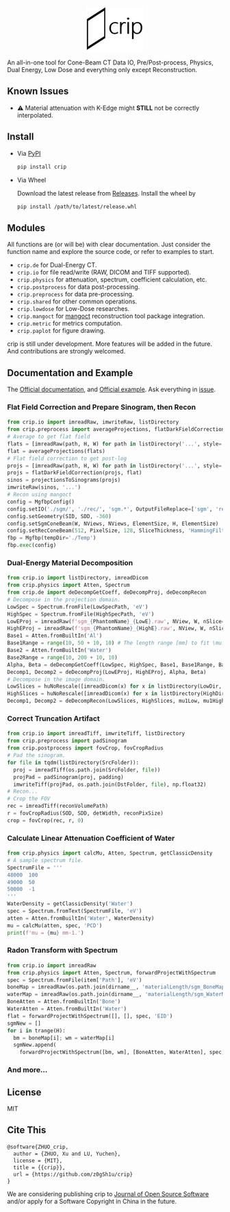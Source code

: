 <p align="center">
  <img src="crip.png" />
</p>
An all-in-one tool for Cone-Beam CT Data IO, Pre/Post-process, Physics, Dual Energy, Low Dose and everything only except Reconstruction.

## Known Issues

- ⚠️ Material attenuation with K-Edge might **STILL** not be correctly interpolated.

## Install

- Via [PyPI](https://pypi.org/project/crip/)

  ```sh
  pip install crip
  ```

- Via Wheel

  Download the latest release from [Releases](https://github.com/z0gSh1u/crip/releases). Install the wheel by

  ```sh
  pip install /path/to/latest/release.whl
  ```

## Modules

All functions are (or will be) with clear documentation. Just consider the function name and explore the source code, or refer to examples to start.

- `crip.de` for Dual-Energy CT.
- `crip.io` for file read/write (RAW, DICOM and TIFF supported).
- `crip.physics` for attenuation, spectrum, coefficient calculation, etc.
- `crip.postprocess` for data post-processing.
- `crip.preprocess` for data pre-processing.
- `crip.shared` for other common operations.
- `crip.lowdose` for Low-Dose researches.
- `crip.mangoct` for [mangoct](https://github.com/CandleHouse/mandoct) reconstruction tool package integration.
- `crip.metric` for metrics computation.
- `crip.paplot` for figure drawing.

crip is still under development. More features will be added in the future. And contributions are strongly welcomed.

## Documentation and Example

The [Official documentation](https://z0gsh1u.github.io/crip/), and [Official example](./example). Ask everything in [issue](https://github.com/z0gSh1u/crip/issues).

### Flat Field Correction and Prepare Sinogram, then Recon

```python
from crip.io import imreadRaw, imwriteRaw, listDirectory
from crip.preprocess import averageProjections, flatDarkFieldCorrection, projectionsToSinograms
# Average to get flat field
flats = [imreadRaw(path, H, W) for path in listDirectory('...', style='fullpath')]
flat = averageProjections(flats)
# Flat field correction to get post-log
projs = [imreadRaw(path, H, W) for path in listDirectory('...', style='fullpath')]
projs = flatDarkFieldCorrection(projs, flat)
sinos = projectionsToSinograms(projs)
imwriteRaw(sinos, '...')
# Recon using mangoct
config = MgfbpConfig()
config.setIO('./sgm/', './rec/', 'sgm.*', OutputFileReplace=['sgm', 'rec'])
config.setGeometry(SID, SDD, -360)
config.setSgmConeBeam(W, NViews, NViews, ElementSize, H, ElementSize)
config.setRecConeBeam(512, PixelSize, 128, SliceThickness, 'HammingFilter', 1, 90)
fbp = Mgfbp(tempDir='./Temp')
fbp.exec(config)
```

### Dual-Energy Material Decomposition

```python
from crip.io import listDirectory, imreadDicom
from crip.physics import Atten, Spectrum
from crip.de import deDecompGetCoeff, deDecompProj, deDecompRecon
# Decompose in the projection domain.
LowSpec = Spectrum.fromFile(LowSpecPath, 'eV')
HighSpec = Spectrum.fromFile(HighSpecPath, 'eV')
LowEProj = imreadRaw(f'sgm_{PhantomName}_{LowE}.raw', NView, W, nSlice=H)
HighEProj = imreadRaw(f'sgm_{PhantomName}_{HighE}.raw', NView, W, nSlice=H)
Base1 = Atten.fromBuiltIn('Al')
Base1Range = range(10, 50 + 10, 10) # The length range [mm] to fit \mu.
Base2 = Atten.fromBuiltIn('Water')
Base2Range = range(10, 200 + 10, 10)
Alpha, Beta = deDecompGetCoeff(LowSpec, HighSpec, Base1, Base1Range, Base2, Base2Range)
Decomp1, Decomp2 = deDecompProj(LowEProj, HighEProj, Alpha, Beta)
# Decompose in the image domain.
LowSlices = huNoRescale([imreadDicom(x) for x in listDirectory(LowDir, style='fullpath')]) # linearize HU and \mu
HighSlices = huNoRescale([imreadDicom(x) for x in listDirectory(HighDir, style='fullpath')])
Decomp1, Decomp2 = deDecompRecon(LowSlices, HighSlices, mu1Low, mu1High, mu2Low, mu2High) # \mu_i for each base
```

### Correct Truncation Artifact

```python
from crip.io import imreadTiff, imwriteTiff, listDirectory
from crip.preprocess import padSinogram
from crip.postprocess import fovCrop, fovCropRadius
# Pad the sinogram.
for file in tqdm(listDirectory(SrcFolder)):
  proj = imreadTiff(os.path.join(SrcFolder, file))
  projPad = padSinogram(proj, padding)
  imwriteTiff(projPad, os.path.join(DstFolder, file), np.float32)
# Recon...
# Crop the FOV
rec = imreadTiff(reconVolumePath)
r = fovCropRadius(SOD, SDD, detWidth, reconPixSize)
crop = fovCrop(rec, r, 0)
```

### Calculate Linear Attenuation Coefficient of Water

```python
from crip.physics import calcMu, Atten, Spectrum, getClassicDensity
# A sample spectrum file.
SpectrumFile = '''
48000  100
49000  50
50000  -1
'''
WaterDensity = getClassicDensity('Water')
spec = Spectrum.fromText(SpectrumFile, 'eV')
atten = Atten.fromBuiltIn('Water', WaterDensity)
mu = calcMu(atten, spec, 'PCD')
print(f'mu = {mu} mm-1.')
```

### Radon Transform with Spectrum

```python
from crip.io import imreadRaw
from crip.physics import Atten, Spectrum, forwardProjectWithSpectrum
spec = Spectrum.fromFile(item['Path'], 'eV')
boneMap = imreadRaw(os.path.join(dirname__, 'materialLength/sgm_BoneMap.raw'), nView, W, nSlice=H)
waterMap = imreadRaw(os.path.join(dirname__, 'materialLength/sgm_WaterMap.raw'), nView, W, nSlice=H)
BoneAtten = Atten.fromBuiltIn('Bone')
WaterAtten = Atten.fromBuiltIn('Water')
flat = forwardProjectWithSpectrum([], [], spec, 'EID')
sgmNew = []
for i in trange(H):
  bm = boneMap[i]; wm = waterMap[i]
  sgmNew.append(
    forwardProjectWithSpectrum([bm, wm], [BoneAtten, WaterAtten], spec, 'EID', fastSkip=True, flat=flat))
```

### And more...

## License

MIT

## Cite This

```
@software{ZHUO_crip,
  author = {ZHUO, Xu and LU, Yuchen},
  license = {MIT},
  title = {{crip}},
  url = {https://github.com/z0gSh1u/crip}
}
```

We are considering publishing crip to [Journal of Open Source Software](https://joss.theoj.org/) and/or apply for a Software Copyright in China in the future.
